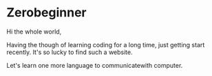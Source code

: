 # Zerobeginner
Hi the whole world,

Having the though of learning coding for a long time, just getting start recently. It's so lucky to find such a website.

Let's learn one more language to communicatewith computer.


